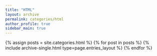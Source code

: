 ```yaml
---
title: "HTML"
layout: archive
permalink: categories/html
author_profile: true
sidebar_main: true
---
```

{% assign posts = site.categories.html %}
{% for post in posts %} {% include archive-single.html type=page.entries_layout %} {% endfor %}